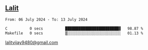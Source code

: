 ## [Lalit](https://lalit.sh)

<!--START_SECTION:waka-->

```txt
From: 06 July 2024 - To: 13 July 2024

C          0 secs          ████████████████████████▓   98.87 %
Makefile   0 secs          ▒░░░░░░░░░░░░░░░░░░░░░░░░   01.13 %
```

<!--END_SECTION:waka-->

lalitvijay9480@gmail.com

